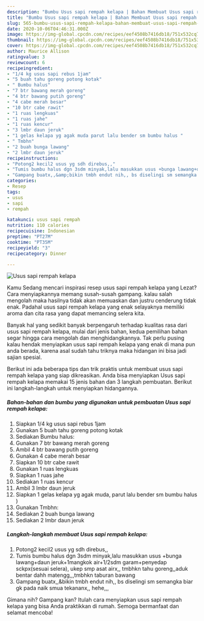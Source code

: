 ```yaml
---
description: "Bumbu Usus sapi rempah kelapa | Bahan Membuat Usus sapi rempah kelapa Yang Lezat Sekali"
title: "Bumbu Usus sapi rempah kelapa | Bahan Membuat Usus sapi rempah kelapa Yang Lezat Sekali"
slug: 565-bumbu-usus-sapi-rempah-kelapa-bahan-membuat-usus-sapi-rempah-kelapa-yang-lezat-sekali
date: 2020-10-06T04:46:31.000Z
image: https://img-global.cpcdn.com/recipes/eef4508b7416db18/751x532cq70/usus-sapi-rempah-kelapa-foto-resep-utama.jpg
thumbnail: https://img-global.cpcdn.com/recipes/eef4508b7416db18/751x532cq70/usus-sapi-rempah-kelapa-foto-resep-utama.jpg
cover: https://img-global.cpcdn.com/recipes/eef4508b7416db18/751x532cq70/usus-sapi-rempah-kelapa-foto-resep-utama.jpg
author: Maurice Allison
ratingvalue: 3
reviewcount: 6
recipeingredient:
- "1/4 kg usus sapi rebus 1jam"
- "5 buah tahu goreng potong kotak"
- " Bumbu halus"
- "7 btr bawang merah goreng"
- "4 btr bawang putih goreng"
- "4 cabe merah besar"
- "10 btr cabe rawit"
- "1 ruas lengkuas"
- "1 ruas jahe"
- "1 ruas kencur"
- "3 lmbr daun jeruk"
- "1 gelas kelapa yg agak muda parut lalu bender sm bumbu halus "
- " Tmbhn"
- "2 buah bunga lawang"
- "2 lmbr daun jeruk"
recipeinstructions:
- "Potong2 kecil2 usus yg sdh direbus,,"
- "Tumis bumbu halus dgn 3sdm minyak,lalu masukkan usus +bunga lawang+daun jeruk+1mangkok air+1/2sdm garam+penyedap sckpx(sesuai selera), ukep smp asat airx,, tmbhkn tahu goreng,,aduk bentar dahh matengg,,,tmbhkn taburan bawang"
- "Gampang buatx,,&amp;bikin tmbh endut nih,, bs diselingi sm semangka biar gk pada naik smua tekananx,, hehe,,,"
categories:
- Resep
tags:
- usus
- sapi
- rempah

katakunci: usus sapi rempah 
nutrition: 110 calories
recipecuisine: Indonesian
preptime: "PT27M"
cooktime: "PT35M"
recipeyield: "3"
recipecategory: Dinner

---
```



![Usus sapi rempah kelapa](https://img-global.cpcdn.com/recipes/eef4508b7416db18/751x532cq70/usus-sapi-rempah-kelapa-foto-resep-utama.jpg)

Kamu Sedang mencari inspirasi resep usus sapi rempah kelapa yang Lezat? Cara menyiapkannya memang susah-susah gampang. kalau salah mengolah maka hasilnya tidak akan memuaskan dan justru cenderung tidak enak. Padahal usus sapi rempah kelapa yang enak selayaknya memiliki aroma dan cita rasa yang dapat memancing selera kita.



Banyak hal yang sedikit banyak berpengaruh terhadap kualitas rasa dari usus sapi rempah kelapa, mulai dari jenis bahan, kedua pemilihan bahan segar hingga cara mengolah dan menghidangkannya. Tak perlu pusing kalau hendak menyiapkan usus sapi rempah kelapa yang enak di mana pun anda berada, karena asal sudah tahu triknya maka hidangan ini bisa jadi sajian spesial.


Berikut ini ada beberapa tips dan trik praktis untuk membuat usus sapi rempah kelapa yang siap dikreasikan. Anda bisa menyiapkan Usus sapi rempah kelapa memakai 15 jenis bahan dan 3 langkah pembuatan. Berikut ini langkah-langkah untuk menyiapkan hidangannya.

<!--inarticleads1-->

##### Bahan-bahan dan bumbu yang digunakan untuk pembuatan Usus sapi rempah kelapa:

1. Siapkan 1/4 kg usus sapi rebus 1jam
1. Gunakan 5 buah tahu goreng potong kotak
1. Sediakan  Bumbu halus:
1. Gunakan 7 btr bawang merah goreng
1. Ambil 4 btr bawang putih goreng
1. Gunakan 4 cabe merah besar
1. Siapkan 10 btr cabe rawit
1. Gunakan 1 ruas lengkuas
1. Siapkan 1 ruas jahe
1. Sediakan 1 ruas kencur
1. Ambil 3 lmbr daun jeruk
1. Siapkan 1 gelas kelapa yg agak muda, parut lalu bender sm bumbu halus )
1. Gunakan  Tmbhn:
1. Sediakan 2 buah bunga lawang
1. Sediakan 2 lmbr daun jeruk




<!--inarticleads2-->

##### Langkah-langkah membuat Usus sapi rempah kelapa:

1. Potong2 kecil2 usus yg sdh direbus,,
1. Tumis bumbu halus dgn 3sdm minyak,lalu masukkan usus +bunga lawang+daun jeruk+1mangkok air+1/2sdm garam+penyedap sckpx(sesuai selera), ukep smp asat airx,, tmbhkn tahu goreng,,aduk bentar dahh matengg,,,tmbhkn taburan bawang
1. Gampang buatx,,&amp;bikin tmbh endut nih,, bs diselingi sm semangka biar gk pada naik smua tekananx,, hehe,,,




Gimana nih? Gampang kan? Itulah cara menyiapkan usus sapi rempah kelapa yang bisa Anda praktikkan di rumah. Semoga bermanfaat dan selamat mencoba!
